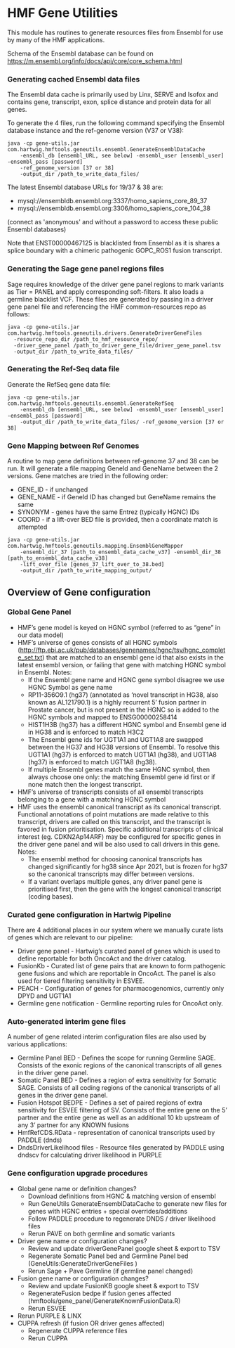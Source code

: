 # HMF Gene Utilities

This module has routines to generate resources files from Ensembl for use by many of the HMF applications. 

Schema of the Ensembl database can be found on https://m.ensembl.org/info/docs/api/core/core_schema.html


### Generating cached Ensembl data files
The Ensembl data cache is primarily used by Linx, SERVE and Isofox and contains gene, transcript, exon, splice distance and protein data for all genes.

To generate the 4 files, run the following command specifying the Ensembl database instance and the ref-genome version (V37 or V38):

```
java -cp gene-utils.jar com.hartwig.hmftools.geneutils.ensembl.GenerateEnsemblDataCache
    -ensembl_db [ensembl_URL, see below] -ensembl_user [ensembl_user] -ensembl_pass [password]
    -ref_genome_version [37 or 38] 
    -output_dir /path_to_write_data_files/ 
```

The latest Ensembl database URLs for 19/37 & 38 are:
- mysql://ensembldb.ensembl.org:3337/homo_sapiens_core_89_37
- mysql://ensembldb.ensembl.org:3306/homo_sapiens_core_104_38

(connect as 'anonymous' and without a password to access these public Ensembl databases)

Note that ENST00000467125 is blacklisted from Ensembl as it is shares a splice boundary with a chimeric pathogenic GOPC_ROS1 fusion transcript.


### Generating the Sage gene panel regions files
Sage requires knowledge of the driver gene panel regions to mark variants as Tier = PANEL and apply corresponding soft-filters. 
It also loads a germline blacklist VCF. 
These files are generated by passing in a driver gene panel file and referencing the HMF common-resources repo as follows: 

```
java -cp gene-utils.jar com.hartwig.hmftools.geneutils.drivers.GenerateDriverGeneFiles
  -resource_repo_dir /path_to_hmf_resource_repo/
  -driver_gene_panel /path_to_driver_gene_file/driver_gene_panel.tsv
  -output_dir /path_to_write_data_files/ 
```

### Generating the Ref-Seq data file
Generate the RefSeq gene data file:
```
java -cp gene-utils.jar com.hartwig.hmftools.geneutils.ensembl.GenerateRefSeq
    -ensembl_db [ensembl_URL, see below] -ensembl_user [ensembl_user] -ensembl_pass [password] 
    -output_dir /path_to_write_data_files/ -ref_genome_version [37 or 38]
```


### Gene Mapping between Ref Genomes
A routine to map gene definitions between ref-genome 37 and 38 can be run. It will generate a file mapping GeneId and GeneName between the 2 versions.
Gene matches are tried in the following order:
- GENE_ID - if unchanged
- GENE_NAME - if GeneId ID has changed but GeneName remains the same
- SYNONYM - genes have the same Entrez (typically HGNC) IDs
- COORD - if a lift-over BED file is provided, then a coordinate match is attempted

```
java -cp gene-utils.jar com.hartwig.hmftools.geneutils.mapping.EnsemblGeneMapper
    -ensembl_dir_37 [path_to_ensembl_data_cache_v37] -ensembl_dir_38 [path_to_ensembl_data_cache_v38]
    -lift_over_file [genes_37_lift_over_to_38.bed] 
    -output_dir /path_to_write_mapping_output/
```

## Overview of Gene configuration

### Global Gene Panel
* HMF’s gene model is keyed on HGNC symbol (referred to as “gene” in our data model)
* HMF’s universe of genes consists of all HGNC symbols (http://ftp.ebi.ac.uk/pub/databases/genenames/hgnc/tsv/hgnc_complete_set.txt) that are matched to an ensembl gene id  that also exists in the latest ensembl version, or failing that gene with matching HGNC symbol in Ensembl.  Notes:
  + If the Ensembl gene name and HGNC gene symbol disagree we use HGNC Symbol as gene name
  + RP11-356O9.1 (hg37)  (annotated as ‘novel transcript in HG38, also known as AL121790.1) is a highly recurrent 5’ fusion partner in Prostate cancer, but is not present in the HGNC so is added to the HGNC symbols and mapped to ENSG00000258414
  + HIST1H3B (hg37) has a different HGNC symbol and Ensembl gene id in HG38 and is enforced to match H3C2
  + The Ensembl gene ids for UGT1A1 and UGT1A8 are swapped between the HG37 and HG38 versions of Ensembl. To resolve this UGT1A1 (hg37) is enforced to match UGT1A1 (hg38), and UGT1A8 (hg37) is enforced to match UGT1A8 (hg38).
  + If multiple Ensembl genes match the same HGNC symbol, then always choose one only: the matching Ensembl gene id first or if none match then the longest transcript.
* HMF’s universe of transcripts consists of all ensembl transcripts belonging to a gene with a matching HGNC symbol
* HMF uses the ensembl canonical transcript as its canonical transcript.   Functional annotations of point mutations are made relative to this transcript, drivers are called on this transcript, and the transcript is favored in fusion prioritisation.  Specific additional transcripts of clinical interest (eg. CDKN2Ap14ARF) may be configured for specific genes in the driver gene panel and will be also used to call drivers in this gene.   Notes:
  + The ensembl method for choosing canonical transcripts has changed significantly for hg38 since Apr 2021, but is frozen for hg37 so the canonical transcripts may differ between versions.
  + If a variant overlaps multiple genes, any driver panel gene is prioritised first, then the gene with the longest canonical transcript (coding bases).

### Curated gene configuration in Hartwig Pipeline
There are 4 additional places in our system where we manually curate lists of genes which are relevant to our pipeline:

* Driver gene panel - Hartwig’s curated panel of genes which is used to define reportable for both OncoAct and the driver catalog.  
* FusionKb - Curated list of gene pairs that are known to form pathogenic gene fusions and which are reportable in OncoAct.   The panel is also used for tiered filtering sensitivity in ESVEE.  
* PEACH - Configuration of genes for pharmacogenomics, currently only DPYD and UGT1A1
* Germline gene notification - Germline reporting rules for OncoAct only.

### Auto-generated interim gene files
A number of gene related interim configuration files are also used by various applications:
* Germline Panel BED - Defines the scope for running Germline SAGE.   Consists of the exonic regions of the canonical transcripts of all genes in the driver gene panel.
* Somatic Panel BED - Defines a region of extra sensitivity for Somatic SAGE.   Consists of all coding regions of the canonical transcripts of all genes in the driver gene panel.
* Fusion Hotspot BEDPE - Defines a set of paired regions of extra sensitivity for ESVEE filtering of SV.   Consists of the entire gene on the 5’ partner and the entire gene as well as an additional 10 kb upstream of any 3’ partner for any KNOWN fusions
* HmfRefCDS.RData - representation of canonical transcripts used by PADDLE (dnds)
* DndsDriverLikelihood files - Resource files generated by PADDLE using dndscv for calculating driver likelihood in PURPLE

### Gene configuration upgrade procedures 

* Global gene name or definition changes?
  + Download definitions from HGNC & matching version of ensembl
  + Run GeneUtils GenerateEnsemblDataCache to generate new files for genes with HGNC entries + special overrides/additions
  + Follow PADDLE procedure to regenerate DNDS / driver likelihood files
  + Rerun PAVE on both germline and somatic variants
* Driver gene name or configuration changes?
  + Review and update driverGenePanel google sheet & export to TSV 
  + Regenerate Somatic Panel bed and Germline Panel bed (GeneUtils:GenerateDriverGeneFiles )
  + Rerun Sage + Pave Germline  (if germline panel changed)
* Fusion gene name or configuration changes?
  + Review and update FusionKB google sheet & export to TSV 
  + RegenerateFusion bedpe if fusion genes affected (hmftools/gene_panel/GenerateKnownFusionData.R)
  + Rerun ESVEE
* Rerun PURPLE & LINX
* CUPPA refresh (if fusion OR driver genes affected)
  + Regenerate CUPPA reference files 
  + Rerun CUPPA


